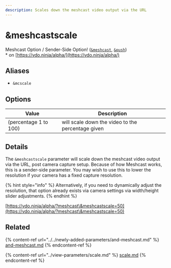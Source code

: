 ```yaml
---
description: Scales down the meshcast video output via the URL
---
```


# \&meshcastscale

Meshcast Option / Sender-Side Option! ([`&meshcast`](../../newly-added-parameters/and-meshcast.md), [`&push`](../../source-settings/push.md))\
\* on [https://vdo.ninja/alpha/](https://vdo.ninja/alpha/)

## Aliases

* `&mcscale`

## Options

| Value                 | Description                                       |
| --------------------- | ------------------------------------------------- |
| (percentage 1 to 100) | will scale down the video to the percentage given |

## Details

The `&meshcastscale` parameter will scale down the meshcast video output via the URL, post camera capture setup. Because of how Meshcast works, this is a sender-side parameter. You may wish to use this to lower the resolution if your camera has a fixed capture resolution.&#x20;

{% hint style="info" %}
Alternatively, if you need to dynamically adjust the resolution, that option already exists via camera settings via width/height slider adjustments.
{% endhint %}

[https://vdo.ninja/alpha/?meshcast\&meshcastscale=50](https://vdo.ninja/alpha/?meshcast\&meshcastscale=50)

## Related

{% content-ref url="../../newly-added-parameters/and-meshcast.md" %}
[and-meshcast.md](../../newly-added-parameters/and-meshcast.md)
{% endcontent-ref %}

{% content-ref url="../view-parameters/scale.md" %}
[scale.md](../view-parameters/scale.md)
{% endcontent-ref %}
